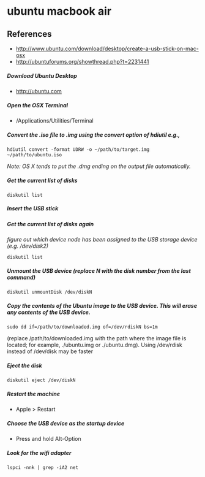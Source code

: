 # ubuntu macbook air

## References
* http://www.ubuntu.com/download/desktop/create-a-usb-stick-on-mac-osx
* http://ubuntuforums.org/showthread.php?t=2231441

##### Download Ubuntu Desktop
* http://ubuntu.com

##### Open the OSX Terminal
* /Applications/Utilities/Terminal

##### Convert the .iso file to .img using the convert option of hdiutil e.g.,
```
hdiutil convert -format UDRW -o ~/path/to/target.img ~/path/to/ubuntu.iso
```
*Note: OS X tends to put the .dmg ending on the output file automatically.*

##### Get the current list of disks
```
diskutil list
```

##### Insert the USB stick

##### Get the current list of disks again 
*figure out which device node has been assigned to the USB storage device (e.g. /dev/disk2)*
```
diskutil list
```

##### Unmount the USB device (replace N with the disk number from the last command)
```
diskutil unmountDisk /dev/diskN
```

##### Copy the contents of the Ubuntu image to the USB device. This will erase any contents of the USB device. 
```
sudo dd if=/path/to/downloaded.img of=/dev/rdiskN bs=1m
```
(replace /path/to/downloaded.img with the path where the image file is located; for example, ./ubuntu.img or ./ubuntu.dmg).
Using /dev/rdisk instead of /dev/disk may be faster

##### Eject the disk
```
diskutil eject /dev/diskN
```

##### Restart the machine
* Apple > Restart

##### Choose the USB device as the startup device
* Press and hold Alt-Option 

##### Look for the wifi adapter
```
lspci -nnk | grep -iA2 net
```
